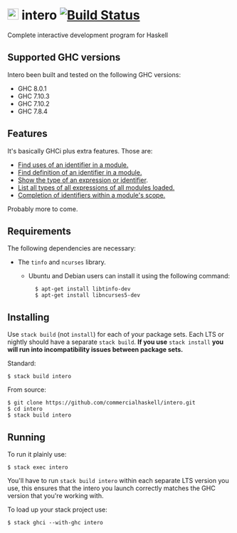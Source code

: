# <img src="https://github.com/commercialhaskell/intero/raw/master/images/intero.svg" height=25> intero [![Build Status](https://travis-ci.org/commercialhaskell/intero.png)](https://travis-ci.org/commercialhaskell/intero)

Complete interactive development program for Haskell

## Supported GHC versions

Intero been built and tested on the following GHC versions:

* GHC 8.0.1
* GHC 7.10.3
* GHC 7.10.2
* GHC 7.8.4

## Features

It's basically GHCi plus extra features. Those are:

* [Find uses of an identifier in a module.](https://github.com/commercialhaskell/intero/blob/28609611c9f7c7d63370ce66e8ebb97676a8374e/src/test/Main.hs#L118)
* [Find definition of an identifier in a module.](https://github.com/commercialhaskell/intero/blob/28609611c9f7c7d63370ce66e8ebb97676a8374e/src/test/Main.hs#L143)
* [Show the type of an expression or identifier](https://github.com/commercialhaskell/intero/blob/28609611c9f7c7d63370ce66e8ebb97676a8374e/src/test/Main.hs#L82).
* [List all types of all expressions of all modules loaded.](https://github.com/commercialhaskell/intero/blob/28609611c9f7c7d63370ce66e8ebb97676a8374e/src/test/Main.hs#L98)
* [Completion of identifiers within a module's scope.](https://github.com/commercialhaskell/intero/blob/bbd71951edb89f06a939910024f85cc44c11c16e/src/test/Main.hs#L242)

Probably more to come.

## Requirements

The following dependencies are necessary:

* The `tinfo` and `ncurses` library.

  * Ubuntu and Debian users can install it using the following
    command:

          $ apt-get install libtinfo-dev
          $ apt-get install libncurses5-dev

## Installing

Use `stack build` (not `install`) for each of your package sets. Each
LTS or nightly should have a separate `stack build`. **If you use**
`stack install` **you will run into incompatibility issues
between package sets.**

Standard:

    $ stack build intero

From source:

    $ git clone https://github.com/commercialhaskell/intero.git
    $ cd intero
    $ stack build intero

## Running

To run it plainly use:

    $ stack exec intero

You'll have to run `stack build intero` within each separate LTS
version you use, this ensures that the intero you launch correctly
matches the GHC version that you're working with.

To load up your stack project use:

    $ stack ghci --with-ghc intero
